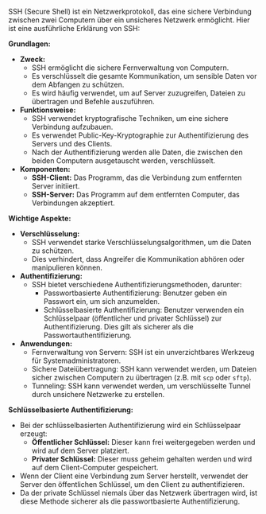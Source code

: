 
SSH (Secure Shell) ist ein Netzwerkprotokoll, das eine sichere Verbindung zwischen zwei Computern über ein unsicheres Netzwerk ermöglicht. Hier ist eine ausführliche Erklärung von SSH:

**Grundlagen:**

- **Zweck:**
    - SSH ermöglicht die sichere Fernverwaltung von Computern.
    - Es verschlüsselt die gesamte Kommunikation, um sensible Daten vor dem Abfangen zu schützen.
    - Es wird häufig verwendet, um auf Server zuzugreifen, Dateien zu übertragen und Befehle auszuführen.
- **Funktionsweise:**
    - SSH verwendet kryptografische Techniken, um eine sichere Verbindung aufzubauen.
    - Es verwendet Public-Key-Kryptographie zur Authentifizierung des Servers und des Clients.
    - Nach der Authentifizierung werden alle Daten, die zwischen den beiden Computern ausgetauscht werden, verschlüsselt.
- **Komponenten:**
    - **SSH-Client:** Das Programm, das die Verbindung zum entfernten Server initiiert.
    - **SSH-Server:** Das Programm auf dem entfernten Computer, das Verbindungen akzeptiert.

**Wichtige Aspekte:**

- **Verschlüsselung:**
    - SSH verwendet starke Verschlüsselungsalgorithmen, um die Daten zu schützen.
    - Dies verhindert, dass Angreifer die Kommunikation abhören oder manipulieren können.
- **Authentifizierung:**
    - SSH bietet verschiedene Authentifizierungsmethoden, darunter:
        - Passwortbasierte Authentifizierung: Benutzer geben ein Passwort ein, um sich anzumelden.
        - Schlüsselbasierte Authentifizierung: Benutzer verwenden ein Schlüsselpaar (öffentlicher und privater Schlüssel) zur Authentifizierung. Dies gilt als sicherer als die Passwortauthentifizierung.
- **Anwendungen:**
    - Fernverwaltung von Servern: SSH ist ein unverzichtbares Werkzeug für Systemadministratoren.
    - Sichere Dateiübertragung: SSH kann verwendet werden, um Dateien sicher zwischen Computern zu übertragen (z.B. mit `scp` oder `sftp`).
    - Tunneling: SSH kann verwendet werden, um verschlüsselte Tunnel durch unsichere Netzwerke zu erstellen.

**Schlüsselbasierte Authentifizierung:**

- Bei der schlüsselbasierten Authentifizierung wird ein Schlüsselpaar erzeugt:
    - **Öffentlicher Schlüssel:** Dieser kann frei weitergegeben werden und wird auf dem Server platziert.
    - **Privater Schlüssel:** Dieser muss geheim gehalten werden und wird auf dem Client-Computer gespeichert.
- Wenn der Client eine Verbindung zum Server herstellt, verwendet der Server den öffentlichen Schlüssel, um den Client zu authentifizieren.
- Da der private Schlüssel niemals über das Netzwerk übertragen wird, ist diese Methode sicherer als die passwortbasierte Authentifizierung.